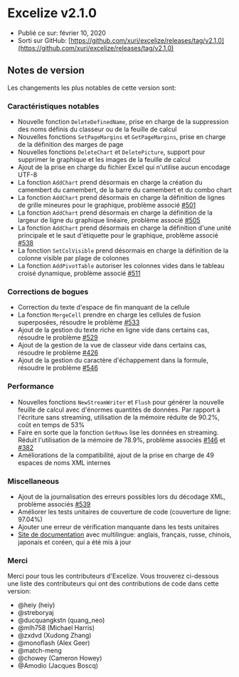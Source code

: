 # Excelize v2.1.0

* Publié ce sur: février 10, 2020
* Sorti sur GitHub: [https://github.com/xuri/excelize/releases/tag/v2.1.0](https://github.com/xuri/excelize/releases/tag/v2.1.0)

## Notes de version

Les changements les plus notables de cette version sont:

### Caractéristiques notables

* Nouvelle fonction `DeleteDefinedName`, prise en charge de la suppression des noms définis du classeur ou de la feuille de calcul
* Nouvelles fonctions `SetPageMargins` et `GetPageMargins`, prise en charge de la définition des marges de page
* Nouvelles fonctions `DeleteChart` et `DeletePicture`, support pour supprimer le graphique et les images de la feuille de calcul
* Ajout de la prise en charge du fichier Excel qui n'utilise aucun encodage UTF-8
* La fonction `AddChart` prend désormais en charge la création du camembert du camembert, de la barre du camembert et du combo chart
* La fonction `AddChart` prend désormais en charge la définition de lignes de grille mineures pour le graphique, problème associé [#501](https://github.com/xuri/excelize/issues/501)
* La fonction `AddChart` prend désormais en charge la définition de la largeur de ligne du graphique linéaire, problème associé [#505](https://github.com/xuri/excelize/issues/505)
* La fonction `AddChart` prend désormais en charge la définition d'une unité principale et le saut d'étiquette pour le graphique, problème associé [#538](https://github.com/xuri/excelize/issues/538)
* La fonction `SetColVisible` prend désormais en charge la définition de la colonne visible par plage de colonnes
* La fonction `AddPivotTable` autoriser les colonnes vides dans le tableau croisé dynamique, problème associé [#511](https://github.com/xuri/excelize/issues/511)

### Corrections de bogues

* Correction du texte d'espace de fin manquant de la cellule
* La fonction `MergeCell` prendre en charge les cellules de fusion superposées, résoudre le problème [#533](https://github.com/xuri/excelize/issues/533)
* Ajout de la gestion du texte riche en ligne vide dans certains cas, résoudre le problème [#529](https://github.com/xuri/excelize/issues/529)
* Ajout de la gestion de la vue de classeur vide dans certains cas, résoudre le problème [#426](https://github.com/xuri/excelize/issues/426)
* Ajout de la gestion du caractère d'échappement dans la formule, résoudre le problème [#546](https://github.com/xuri/excelize/issues/546)

### Performance

* Nouvelles fonctions `NewStreamWriter` et `Flush` pour générer la nouvelle feuille de calcul avec d'énormes quantités de données. Par rapport à l'écriture sans streaming, utilisation de la mémoire réduite de 90.2%, coût en temps de 53%
* Faire en sorte que la fonction `GetRows` lise les données en streaming. Réduit l'utilisation de la mémoire de 78.9%, problème associés [#146](https://github.com/xuri/excelize/issues/146) et [#382](https://github.com/xuri/excelize/issues/382)
* Améliorations de la compatibilité, ajout de la prise en charge de 49 espaces de noms XML internes

### Miscellaneous

* Ajout de la journalisation des erreurs possibles lors du décodage XML, problème associés [#539](https://github.com/xuri/excelize/issues/539)
* Améliorer les tests unitaires de couverture de code (couverture de ligne: 97.04%)
* Ajouter une erreur de vérification manquante dans les tests unitaires
* [Site de documentation](https://xuri.me/excelize) avec multilingue: anglais, français, russe, chinois, japonais et coréen, qui a été mis à jour

### Merci

Merci pour tous les contributeurs d'Excelize. Vous trouverez ci-dessous une liste des contributeurs qui ont des contributions de code dans cette version:

* @heiy (heiy)
* @streboryaj
* @ducquangkstn (quang_neo)
* @mlh758 (Michael Harris)
* @zxdvd (Xudong Zhang)
* @monoflash (Alex Geer)
* @match-meng
* @chowey (Cameron Howey)
* @Amodio (Jacques Boscq)
